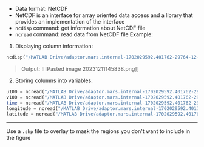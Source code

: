 
- Data format: NetCDF
- NetCDF is an interface for array oriented data access and a library that provides an implementation of the interface
- `ncdisp` command: get information about NetCDF file
- `ncread` command: read data from NetCDF file
Example:
1. Displaying column information:
```Octave
ncdisp("/MATLAB Drive/adaptor.mars.internal-1702029592.401762-29764-12-d9b88cdf-3135-40c5-8094-43f8e64e1078.nc");
```
>Output:
>![[Pasted image 20231211145838.png]]

2. Storing columns into variables:
```octave
u100 = ncread("/MATLAB Drive/adaptor.mars.internal-1702029592.401762-29764-12-d9b88cdf-3135-40c5-8094-43f8e64e1078.nc", 'u100');
v100 = ncread("/MATLAB Drive/adaptor.mars.internal-1702029592.401762-29764-12-d9b88cdf-3135-40c5-8094-43f8e64e1078.nc", 'v100');
time = ncread("/MATLAB Drive/adaptor.mars.internal-1702029592.401762-29764-12-d9b88cdf-3135-40c5-8094-43f8e64e1078.nc", 'time');
longitude = ncread("/MATLAB Drive/adaptor.mars.internal-1702029592.401762-29764-12-d9b88cdf-3135-40c5-8094-43f8e64e1078.nc", 'longitude');
latitude = ncread("/MATLAB Drive/adaptor.mars.internal-1702029592.401762-29764-12-d9b88cdf-3135-40c5-8094-43f8e64e1078.nc", 'latitude');
```
___


Use a `.shp` file to overlay to mask the regions you don't want to include in the figure

